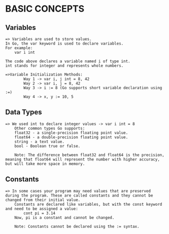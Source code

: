 # BASIC CONCEPTS

## Variables

    => Variables are used to store values.
    In Go, the var keyword is used to declare variables.
    For example:
        var i int

    The code above declares a variable named i of type int.
    int stands for integer and represents whole numbers.
    
    =>Variable Initialization Methods:
            Way 1 -> var i, j int = 8, 42
            Way 2 -> var i, j = 8, 42
            Way 3 -> i := 8 (Go supports short variable declaration using :=)
            Way 4 -> x, y := 10, 5

## Data Types
    
    => We used int to declare integer values -> var i int = 8 
        Other common types Go supports:
        float32 - a single-precision floating point value.
        float64 - a double-precision floating point value.
        string - a text value.
        bool - Boolean true or false.
        
        Note: The difference between float32 and float64 is the precision, meaning that float64 will represent the number with higher accuracy, but will take more space in memory.

## Constants
    => In some cases your program may need values that are preserved during the program. These are called constants and they cannot be changed from their initial value.
        Constants are declared like variables, but with the const keyword and need to be assigned a value:
            cont pi = 3.14
        Now, pi is a constant and cannot be changed.

        Note: Constants cannot be declared using the := syntax.
